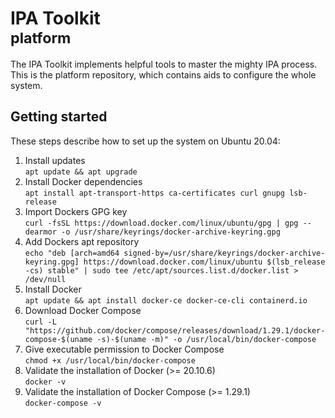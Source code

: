 # IPA Toolkit <br> <small>platform</small>

The IPA Toolkit implements helpful tools to master the mighty IPA process. This is the platform repository, which contains aids to configure the whole system.

## Getting started

These steps describe how to set up the system on Ubuntu 20.04:

1. Install updates <br> `apt update && apt upgrade`
1. Install Docker dependencies <br> `apt install apt-transport-https ca-certificates curl gnupg lsb-release`
1. Import Dockers GPG key <br> `curl -fsSL https://download.docker.com/linux/ubuntu/gpg | gpg --dearmor -o /usr/share/keyrings/docker-archive-keyring.gpg`
1. Add Dockers apt repository <br> `echo "deb [arch=amd64 signed-by=/usr/share/keyrings/docker-archive-keyring.gpg] https://download.docker.com/linux/ubuntu $(lsb_release -cs) stable" | sudo tee /etc/apt/sources.list.d/docker.list > /dev/null`
1. Install Docker <br> `apt update && apt install docker-ce docker-ce-cli containerd.io`
1. Download Docker Compose <br> `curl -L "https://github.com/docker/compose/releases/download/1.29.1/docker-compose-$(uname -s)-$(uname -m)" -o /usr/local/bin/docker-compose`
1. Give executable permission to Docker Compose <br> `chmod +x /usr/local/bin/docker-compose`
1. Validate the installation of Docker (>= 20.10.6) <br> `docker -v`
1. Validate the installation of Docker Compose (>= 1.29.1) <br> `docker-compose -v`